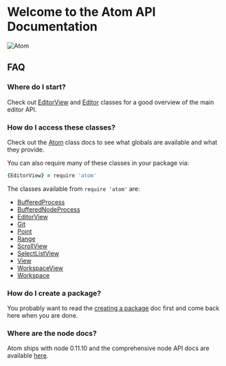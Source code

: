 # Welcome to the Atom API Documentation

![Atom](https://cloud.githubusercontent.com/assets/72919/2874231/3af1db48-d3dd-11e3-98dc-6066f8bc766f.png)

## FAQ

### Where do I start?

Check out [EditorView][EditorView] and [Editor][Editor] classes for a good
overview of the main editor API.

### How do I access these classes?

Check out the [Atom][Atom] class docs to see what globals are available and
what they provide.

You can also require many of these classes in your package via:

```coffee
{EditorView} = require 'atom'
```

The classes available from `require 'atom'` are:
  * [BufferedProcess][BufferedProcess]
  * [BufferedNodeProcess][BufferedNodeProcess]
  * [EditorView][EditorView]
  * [Git][Git]
  * [Point][Point]
  * [Range][Range]
  * [ScrollView][ScrollView]
  * [SelectListView][SelectListView]
  * [View][View]
  * [WorkspaceView][WorkspaceView]
  * [Workspace][Workspace]

### How do I create a package?

You probably want to read the [creating a package][creating-a-package]
doc first and come back here when you are done.

### Where are the node docs?

Atom ships with node 0.11.10 and the comprehensive node API docs are available
[here][node-docs].

[Atom]: ../classes/Atom.html
[BufferedProcess]: ../classes/BufferedProcess.html
[BufferedNodeProcess]: ../classes/BufferedNodeProcess.html
[Editor]: ../classes/Editor.html
[EditorView]: ../classes/EditorView.html
[Git]: ../classes/Git.html
[Point]: ../classes/Point.html
[Range]: ../classes/Range.html
[ScrollView]: ../classes/ScrollView.html
[SelectListView]: ../classes/SelectListView.html
[View]: ../classes/View.html
[WorkspaceView]: ../classes/WorkspaceView.html
[Workspace]: ../classes/Workspace.html
[creating-a-package]: https://atom.io/docs/latest/creating-a-package
[node-docs]: http://nodejs.org/docs/v0.11.10/api
